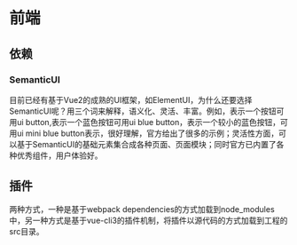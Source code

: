 # 前端
## 依赖
### SemanticUI
目前已经有基于Vue2的成熟的UI框架，如ElementUI，为什么还要选择SemanticUI呢？用三个词来解释，语义化、灵活、丰富。例如，表示一个按钮可用ui button,表示一个蓝色按钮可用ui blue button，表示一个较小的蓝色按钮，可用ui mini blue button表示，很好理解，官方给出了很多的示例；灵活性方面，可以基于SemanticUI的基础元素集合成各种页面、页面模块；同时官方已内置了各种优秀组件，用户体验好。

## 插件
两种方式，一种是基于webpack dependencies的方式加载到node_modules中，另一种方式是基于vue-cli3的插件机制，将插件以源代码的方式加载到工程的src目录。

